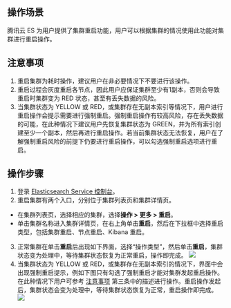## 操作场景
腾讯云 ES 为用户提供了集群重启功能，用户可以根据集群的情况使用此功能对集群进行重启操作。

[](id:jump) 
## 注意事项
1. 重启集群为耗时操作，建议用户在非必要情况下不要进行该操作。
2. 重启过程会灰度重启各节点，因此用户应保证集群至少有1副本，否则会导致重启时集群变为 RED 状态，甚至有丢失数据的风险。
3. 当集群状态为 YELLOW 或 RED，或集群存在无副本索引等情况下，用户进行重启操作会提示需要进行强制重启。强制重启操作有较高风险，存在丢失数据的可能，在此种情况下建议用户先恢复集群状态为 GREEN，并为所有索引创建至少一个副本，然后再进行重启操作。若当前集群状态无法恢复，用户在了解强制重启风险的前提下仍要进行重启操作，可以勾选强制重启选项进行重启。

## 操作步骤
1. 登录 [Elasticsearch Service 控制台](https://console.cloud.tencent.com/es)。
2. 重启集群有两个入口，分别位于集群列表页和集群详情页。
 - 在集群列表页，选择相应的集群，选择**操作 > 更多 > 重启**。
 - 单击集群名称进入集群详情页，在右上角单击**重启**，然后在下拉框中选择重启类型，包括集群重启、节点重启、Kibana 重启。
3. 正常集群在单击**重启**后出现如下界面，选择“操作类型”，然后单击**重启**，集群状态变为处理中，等待集群状态恢复为正常重启，操作即完成。
![](https://main.qcloudimg.com/raw/50523fce151d3764c3782abdb3add4f9.png)
4. 当集群状态为 YELLOW 或 RED，或集群存在无副本索引的情况下，界面中会出现强制重启提示，例如下图只有勾选了强制重启才能对集群发起重启操作。在此种情况下用户可参考 [注意事项](#jump) 第三条中的描述进行操作。重启操作发起后，集群状态会变为处理中，等待集群状态恢复为正常，重启操作即完成。
![](https://qcloudimg.tencent-cloud.cn/raw/82398b6fb4bbf56d19ccccdc730bd8f4.png)
